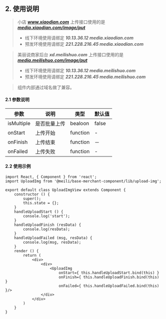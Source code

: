 ## 2. 使用说明

> 小店 ***www.xiaodian.com*** 上传接口使用的是 [***media.xiaodian.com/image/put***](http://gitlab.mogujie.org/media/media-center) 
> * 线下环境使用请绑定 ***10.13.36.12 media.xiaodian.com***
> * 预发环境使用请绑定 ***221.228.216.45 media.xiaodian.com***

> 美丽说商家后台 ***xd.meilishuo.com*** 上传接口使用的是 [***media.meilishuo.com/image/put***](http://gitlab.mogujie.org/media/media-center)
> * 线下环境使用请绑定 ***10.13.36.12 media.meilishuo.com***
> * 预发环境使用请绑定 ***221.228.216.45 media.meilishuo.com***

> 组件内部通过域名做了兼容。

#### 2.1 参数说明

| 参数        | 说明           | 类型         |   默认值       |
| ------------ | ------------- | ------------ | ------------  |
| isMultiple   | 是否批量上传   | bealoon        | false|
| onStart      | 上传开始      | function       | -    |
| onFinish     | 上传结束      | function       | － | 
| onFailed     | 上传失败  | function       | - | 

#### 2.2 使用示例
	import React, { Component } from 'react';
	import UploadImg from '@meili/base-merchant-component/lib/upload-img';

	export default class UploadImgView extends Component {
		constructor () {
			super();
			this.state = {};
		}
		handleUploadStart () {
			console.log('start');
		}
		handleUploadFinish (resData) {
			console.log(resData);
		}
		handleUploadFailed (msg, resData) {
			console.log(msg, resData);
		}
		render () {
			return (
				<div>
					<div>
					 	<UploadImg 
					 		onStart={ this.handleUploadStart.bind(this) }
					 		onFinish={ this.handleUploadFinish.bind(this) }
					 		onFailed={ this.handleUploadFailed.bind(this) }/>
					</div>
				</div>
			)
		}
	}